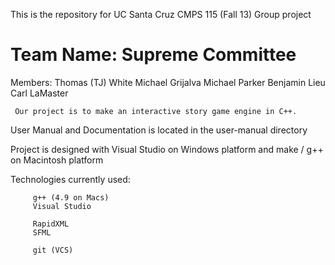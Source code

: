 This is the repository for UC Santa Cruz CMPS 115 (Fall 13) Group project

# Team Name: Supreme Committee

Members: 
	 Thomas (TJ) White
	 Michael Grijalva
	 Michael Parker
	 Benjamin Lieu
	 Carl LaMaster

	 Our project is to make an interactive story game engine in C++.

User Manual and Documentation is located in the user-manual directory

Project is designed with Visual Studio on Windows platform and
	make / g++ on Macintosh platform

Technologies currently used:

	     g++ (4.9 on Macs)
	     Visual Studio

	     RapidXML
	     SFML

	     git (VCS)

